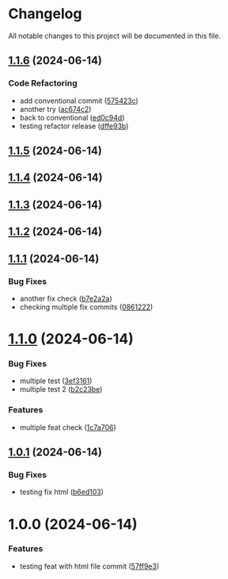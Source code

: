# Changelog

All notable changes to this project will be documented in this file.

## [1.1.6](https://github.com/fall-development-rob/git_workflows/compare/v1.1.5...v1.1.6) (2024-06-14)


### Code Refactoring

* add conventional commit ([575423c](https://github.com/fall-development-rob/git_workflows/commit/575423c98c8fa41523c53543ab1e729287c860e1))
* another try ([ac674c2](https://github.com/fall-development-rob/git_workflows/commit/ac674c29e3a73fdd1b9a631fd15dcdd9bb961beb))
* back to conventional ([ed0c94d](https://github.com/fall-development-rob/git_workflows/commit/ed0c94d20313a040c9b09afec5f13c6edbe90198))
* testing refactor release ([dffe93b](https://github.com/fall-development-rob/git_workflows/commit/dffe93b1aaadb32fd9c476708111d069c7f640cb))

## [1.1.5](https://github.com/fall-development-rob/git_workflows/compare/v1.1.4...v1.1.5) (2024-06-14)

## [1.1.4](https://github.com/fall-development-rob/git_workflows/compare/v1.1.3...v1.1.4) (2024-06-14)

## [1.1.3](https://github.com/fall-development-rob/git_workflows/compare/v1.1.2...v1.1.3) (2024-06-14)

## [1.1.2](https://github.com/fall-development-rob/git_workflows/compare/v1.1.1...v1.1.2) (2024-06-14)

## [1.1.1](https://github.com/fall-development-rob/git_workflows/compare/v1.1.0...v1.1.1) (2024-06-14)


### Bug Fixes

* another fix check ([b7e2a2a](https://github.com/fall-development-rob/git_workflows/commit/b7e2a2a5ed508e5e42660093b54fcfc14cf794a6))
* checking multiple fix commits ([0861222](https://github.com/fall-development-rob/git_workflows/commit/08612227b9e87768386aa9957545ffd0cf1ed5ff))

# [1.1.0](https://github.com/fall-development-rob/git_workflows/compare/v1.0.1...v1.1.0) (2024-06-14)


### Bug Fixes

* multiple test ([3ef3161](https://github.com/fall-development-rob/git_workflows/commit/3ef316144ee83e481e95759f841dd1cabac5e249))
* multiple test 2 ([b2c23be](https://github.com/fall-development-rob/git_workflows/commit/b2c23be9a90036052503f407e9c67af7702ee060))


### Features

* multiple feat check ([1c7a706](https://github.com/fall-development-rob/git_workflows/commit/1c7a70624305098ae7039fcc0e85ef6389629e6b))

## [1.0.1](https://github.com/fall-development-rob/git_workflows/compare/v1.0.0...v1.0.1) (2024-06-14)


### Bug Fixes

* testing fix html ([b6ed103](https://github.com/fall-development-rob/git_workflows/commit/b6ed1031e005a5e31569420c7a52a62b6bc4b7bf))

# 1.0.0 (2024-06-14)


### Features

* testing feat with html file commit ([57ff9e3](https://github.com/fall-development-rob/git_workflows/commit/57ff9e321eab4903d505de9b5ea69528b75e045c))
